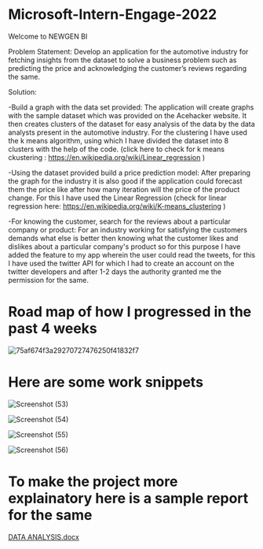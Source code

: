 # Microsoft-Intern-Engage-2022

Welcome to NEWGEN BI

Problem Statement: Develop an application for the automotive industry for fetching insights from the dataset to solve a business problem such as predicting the price and acknowledging  the customer’s reviews regarding the same.

Solution:

-Build a graph with the data set provided:
    The application will create graphs with the sample dataset which was provided on the Acehacker website. It then creates clusters of the dataset for easy analysis       of the data by the data analysts present in the automotive industry. For the clustering I have used the k means algorithm, using which I have divided the dataset       into 8 clusters with the help of the code. (click here to check for k means ckustering : https://en.wikipedia.org/wiki/Linear_regression )
    
-Using the dataset provided build a price prediction model:
    After preparing the graph for the industry it is also good if the application could forecast them the price like after how many iteration will the price of the         product change. For this I have used the Linear Regression (check for linear regression here:  https://en.wikipedia.org/wiki/K-means_clustering ) 
    
-For knowing the customer, search for the reviews about a particular company or product:
    For an industry working for satisfying the customers demands what else is better then knowing what the customer likes and dislikes about a particular company's         product so for this purpose I have added the feature to my app wherein the user could read the tweets, for this I have used the twitter API for which I had to         create an account on the twitter developers and after 1-2 days the authority granted me the permission for the same.

# Road map of how I progressed in the past 4 weeks
 
![75af674f3a29270727476250f41832f7](https://user-images.githubusercontent.com/81346561/170850871-037ad3d5-30ed-42c1-a02e-478ea54174fa.jpg)

# Here are some work snippets

![Screenshot (53)](https://user-images.githubusercontent.com/81346561/170851029-d980c9d8-25a9-4fda-b816-b307c61c24d0.png)

![Screenshot (54)](https://user-images.githubusercontent.com/81346561/170851035-abc82305-7f1a-4aea-8bc4-8b44ec1f3a72.png)

![Screenshot (55)](https://user-images.githubusercontent.com/81346561/170851043-4ed1bcb0-bb6e-43eb-a812-1ce79377be41.png)

![Screenshot (56)](https://user-images.githubusercontent.com/81346561/170851570-a9ecf420-7b1a-4080-9925-ba2c90e56bf4.png)


# To make the project more explainatory here is a sample report for the same
[DATA ANALYSIS.docx](https://github.com/sayankita/Microsoft-Intern-Engage-2022/files/8792599/DATA.ANALYSIS.docx)

